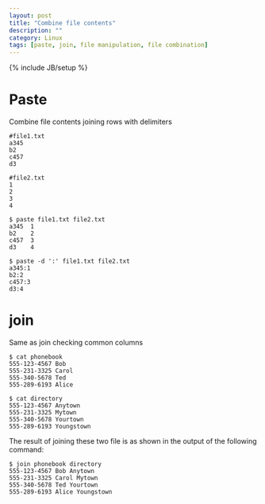 ```yaml
---
layout: post
title: "Combine file contents"
description: ""
category: Linux
tags: [paste, join, file manipulation, file combination]
---
```

{% include JB/setup %}

# Paste
Combine file contents joining rows with delimiters

    #file1.txt
    a345
    b2
    c457
    d3

    #file2.txt
    1
    2
    3
    4

    $ paste file1.txt file2.txt
    a345  1
    b2    2
    c457  3
    d3    4

    $ paste -d ':' file1.txt file2.txt
    a345:1
    b2:2
    c457:3
    d3:4

# join
Same as join checking common columns

    $ cat phonebook
    555-123-4567 Bob
    555-231-3325 Carol
    555-340-5678 Ted
    555-289-6193 Alice    

    $ cat directory
    555-123-4567 Anytown
    555-231-3325 Mytown
    555-340-5678 Yourtown
    555-289-6193 Youngstown    

The result of joining these two file is as shown in the output of the following command:

    $ join phonebook directory
    555-123-4567 Bob Anytown
    555-231-3325 Carol Mytown
    555-340-5678 Ted Yourtown
    555-289-6193 Alice Youngstown
